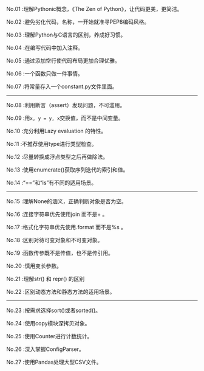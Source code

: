 No.01 :理解Pythonic概念，《The Zen of Python》，让代码更美，更简洁。

No.02 :避免劣化代码，名称，一开始就准寻PEP8编码风格。

No.03 :理解Python与C语言的区别，养成好习惯。

No.04 :在编写代码中加入注释。

No.05 :通过添加空行使代码布局更加合理优雅。

No.06 :一个函数只做一件事情。

No.07 :将常量存入一个constant.py文件里面。

***********

No.08 :利用断言（assert）发现问题，不可滥用。

No.09 :用```x, y = y, x```交换值，而不是中间变量。

No.10 :充分利用Lazy evaluation 的特性。

[Lazy evaluation]: https://en.wikipedia.org/wiki/Lazy_evaluation	"维基百科"

No.11 :不推荐使用type进行类型检查。

No.12 :尽量转换成浮点类型之后再做除法。

No.13 :使用enumerate()获取序列迭代的索引和值。

No.14 :“==”和“is”有不同的适用场景。

***************

No.15 :理解None的涵义，正确判断对象是否为空。

No.16 :连接字符串优先使用join 而不是+ 。

No.17 :格式化字符串优先使用.format 而不是%s 。

No.18 :区别对待可变对象和不可变对象。

No.19 :函数传参既不是传值，也不是传引用。

No.20 :慎用变长参数。

No.21 :理解str() 和 repr() 的区别

No.22 :区别动态方法和静态方法的适用场景。

*********

No.23 :按需求选择sort()或者sorted()。

No.24 :使用copy模块深拷贝对象。

No.25 :使用Counter进行计数统计。

No.26 :深入掌握ConfigParser。

No.27 :使用Pandas处理大型CSV文件。

